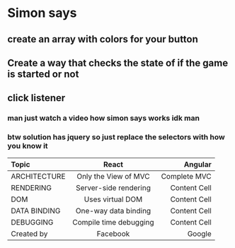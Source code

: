 # Simon says


## create an array with colors for your button

## Create a way that checks the state of if the game is started or not

## click listener 


### man just watch a video how simon says works idk man 

### btw solution has jquery so just replace the selectors with how you know it

Topic | React | Angular
| :--- | :---: | ---:
ARCHITECTURE  | Only the View of MVC | Complete MVC
RENDERING  | Server-side rendering | Content Cell
DOM  | Uses virtual DOM | Content Cell
DATA BINDING  | One-way data binding | Content Cell
DEBUGGING  | Compile time debugging | Content Cell
Created by  | Facebook | Google
